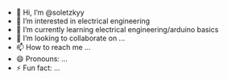 - 👋 Hi, I’m @soletzkyy
- 👀 I’m interested in electrical engineering 
- 🌱 I’m currently learning electrical engineering/arduino basics
- 💞️ I’m looking to collaborate on ...
- 📫 How to reach me ...
- 😄 Pronouns: ...
- ⚡ Fun fact: ...

<!---
soletzkyy/soletzkyy is a ✨ special ✨ repository because its `README.md` (this file) appears on your GitHub profile.
You can click the Preview link to take a look at your changes.
--->
